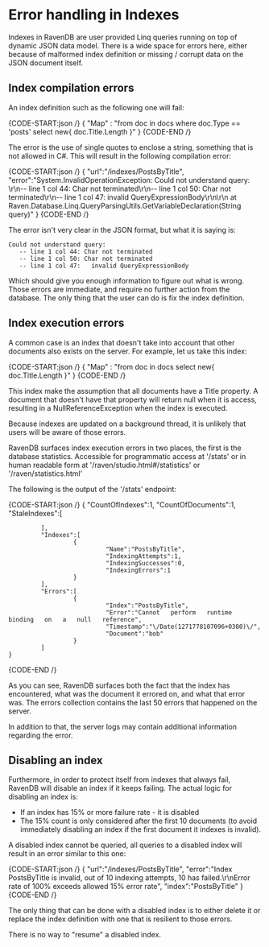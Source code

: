 # Error handling in Indexes

Indexes in RavenDB are user provided Linq queries running on top of dynamic JSON data model. There is a wide space for errors here, either because of malformed index definition or missing / corrupt data on the JSON document itself.

## Index compilation errors

An index definition such as the following one will fail:

{CODE-START:json /}
    { "Map" : "from doc in docs where doc.Type == 'posts' select new{ doc.Title.Length }" }
{CODE-END /}

The error is the use of single quotes to enclose a string, something that is not allowed in C#. This will result in the following compilation error:

{CODE-START:json /}
    {
           "url":"/indexes/PostsByTitle",
           "error":"System.InvalidOperationException: Could not understand query: \r\n-- line 1 col 44: Char not terminated\r\n-- line 1 col 50: Char not terminated\r\n-- line 1 col 47: 
                              invalid QueryExpressionBody\r\n\r\n     at Raven.Database.Linq.QueryParsingUtils.GetVariableDeclaration(String query)"
    }
{CODE-END /}

The error isn't very clear in the JSON format, but what it is saying is:

    Could not understand query: 
       -- line 1 col 44: Char not terminated
       -- line 1 col 50: Char not terminated
       -- line 1 col 47:   invalid QueryExpressionBody
    
Which should give you enough information to figure out what is wrong. Those errors are immediate, and require no further action from the database. The only thing that the user can do is fix the index definition.

## Index execution errors

A common case is an index that doesn't take into account that other documents also exists on the server. For example, let us take this index:

{CODE-START:json /}
    { "Map" : "from doc in docs select new{ doc.Title.Length }" }
{CODE-END /}

This index make the assumption that all documents have a Title property. A document that doesn't have that property will return null when it is access, resulting in a NullReferenceException when the index is executed.

Because indexes are updated on a background thread, it is unlikely that users will be aware of those errors.  

RavenDB surfaces index execution errors in two places, the first is the database statistics. Accessible for programmatic access at '/stats' or in human readable form at '/raven/studio.html#/statistics' or '/raven/statistics.html'

The following is the output of the '/stats' endpoint:  

{CODE-START:json /}
    {
             "CountOfIndexes":1,
             "CountOfDocuments":1,
             "StaleIndexes":[
    
             ],
             "Indexes":[
                      {
                               "Name":"PostsByTitle",
                               "IndexingAttempts":1,
                               "IndexingSuccesses":0,
                               "IndexingErrors":1
                      }
             ],
             "Errors":[
                      {
                               "Index":"PostsByTitle",
                               "Error":"Cannot   perform   runtime   binding   on   a   null   reference",
                               "Timestamp":"\/Date(1271778107096+0300)\/",
                               "Document":"bob"
                      }
             ]
    }
{CODE-END /}

As you can see, RavenDB surfaces both the fact that the index has encountered, what was the document it errored on,    and what that error was. The errors collection contains the last 50 errors that happened on the server.

In addition to that, the server logs may contain additional information regarding the error.

## Disabling an index

Furthermore, in order to protect itself from indexes that always fail, RavenDB will disable an index if it keeps failing. The actual logic for disabling an index is:

* If an index has 15% or more failure rate - it is disabled
* The 15% count is only considered after the first 10 documents (to avoid immediately disabling an index if the first document it indexes is invalid).

A disabled index cannot be queried, all queries to a disabled index will result in an error similar to this one:

{CODE-START:json /}
    {
             "url":"/indexes/PostsByTitle",
             "error":"Index   PostsByTitle   is   invalid,   out   of   10   indexing   attempts,   10   has   failed.\r\nError   rate   of   100%   exceeds   allowed   15%   error   rate",
             "index":"PostsByTitle"
    }
{CODE-END /}

The only thing that can be done with a disabled index is to either delete it or replace the index definition with one that is resilient to those errors.

There is no way to "resume" a disabled index.